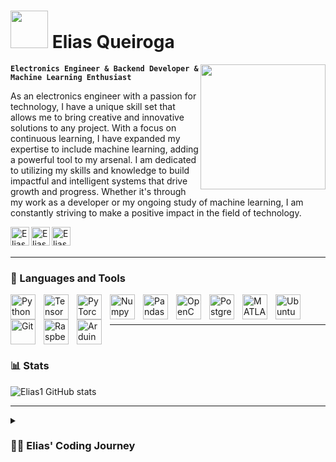 # <img src="https://media4.giphy.com/media/kH1DBkPNyZPOk0BxrM/giphy.gif?cid=ecf05e4760z8d7nmi0ini0t56qrgwrdqoqfqtjhchk71utxf&rid=giphy.gif&ct=s" width="60"> Elias Queiroga

<img align='right' src="https://media.giphy.com/media/M9gbBd9nbDrOTu1Mqx/giphy.gif" width="200">

**`Electronics Engineer & Backend Developer & Machine Learning Enthusiast`**

As an electronics engineer with a passion for technology, I have a unique skill set that allows me to bring creative and innovative solutions to any project. With a focus on continuous learning, I have expanded my expertise to include machine learning, adding a powerful tool to my arsenal. I am dedicated to utilizing my skills and knowledge to build impactful and intelligent systems that drive growth and progress. Whether it's through my work as a developer or my ongoing study of machine learning, I am constantly striving to make a positive impact in the field of technology.

<a href="https://www.linkedin.com/in/elias-queiroga/">
  <img align="left" alt="Elias' LinkedIn" width="30px" src="https://cdn.jsdelivr.net/gh/devicons/devicon/icons/linkedin/linkedin-original.svg" />
</a>
<a href="https://www.kaggle.com/eliasqueirogavieira">
  <img align="left" alt="Elias' Kaggle" width="30px" src="https://cdn.jsdelivr.net/gh/devicons/devicon/icons/kaggle/kaggle-original.svg" />
</a>
<a href="https://hub.docker.com/u/eliasqueirogavieira">
  <img align="left" alt="Elias' Docker" width="30px" src="https://cdn.jsdelivr.net/gh/devicons/devicon/icons/docker/docker-original.svg" />
</a>
<br />
<br>

---

### 🧰 Languages and Tools

<img align="left" alt="Python" width="40px" style="padding-right:10px;" src="https://cdn.jsdelivr.net/gh/devicons/devicon/icons/python/python-original.svg"/>
<img align="left" alt="TensorFlow" width="40px" style="padding-right:10px;" src="https://cdn.jsdelivr.net/gh/devicons/devicon/icons/tensorflow/tensorflow-original.svg"/>
<img align="left" alt="PyTorch" width="40px" style="padding-right:10px;" src="https://cdn.jsdelivr.net/gh/devicons/devicon/icons/pytorch/pytorch-original.svg"/>
<img align="left" alt="Numpy" width="40px" style="padding-right:10px;" src="https://cdn.jsdelivr.net/gh/devicons/devicon/icons/numpy/numpy-original.svg"/>
<img align="left" alt="Pandas" width="40px" style="padding-right:10px;" src="https://cdn.jsdelivr.net/gh/devicons/devicon/icons/pandas/pandas-original.svg"/>
<img align="left" alt="OpenCV" width="40px" style="padding-right:10px;" src="https://cdn.jsdelivr.net/gh/devicons/devicon/icons/opencv/opencv-original.svg"/>
<img align="left" alt="PostgreSQL" width="40px" style="padding-right:10px;" src="https://cdn.jsdelivr.net/gh/devicons/devicon/icons/postgresql/postgresql-original.svg" />
<img align="left" alt="MATLAB" width="40px" style="padding-right:10px;" src="https://cdn.jsdelivr.net/gh/devicons/devicon/icons/matlab/matlab-original.svg" />
<img align="left" alt="Ubuntu" width="40px" style="padding-right:10px;" src="https://cdn.jsdelivr.net/gh/devicons/devicon/icons/ubuntu/ubuntu-plain.svg" />
<img align="left" alt="Git" width="40px" style="padding-right:10px;" src="https://cdn.jsdelivr.net/gh/devicons/devicon/icons/git/git-original.svg" />
<img align="left" alt="Raspberry" width="40px" style="padding-right:10px;" src="https://cdn.jsdelivr.net/gh/devicons/devicon/icons/raspberrypi/raspberrypi-original.svg"/>
<img align="left" alt="Arduino" width="40px" style="padding-right:10px;" src="https://cdn.jsdelivr.net/gh/devicons/devicon/icons/arduino/arduino-original.svg"/>
<br />
<br>

---

<br>

### 📊 Stats

![Elias1 GitHub stats](https://github-readme-stats.vercel.app/api?username=eliasqueirogavieira&show_icons=true&theme=gruvbox)

<!-- ![GitHub Streak](https://streak-stats.demolab.com?user=eliasqueirogavieira&theme=gruvbox&border_radius=4.5) -->

---

<details>
 <summary><h3>👨‍💻 Elias' Coding Journey</h3></summary>
 I've had a fascination with technology since my early days learning Java and C programming in 2009. However, it wasn't until I began studying electronics engineering in 2016 that I fully immersed myself in the world of code. Over the years, I've honed my skills in C, Python, VHDL, and other programming languages, finding a particular love for Python in the realm of digital signal processing. My interest in the field only grew as I delved into machine learning and became captivated by the endless possibilities it offers. I have taken it upon myself to expand my knowledge in this field, gaining proficiency in various libraries and APIs to deliver exceptional results. Currently, I am constantly pushing myself to grow, learning new programming languages, frameworks, and technologies such as Docker, AWS, and Django. My ultimate goal is to make a significant impact in the tech industry by using my skills and passion to bring innovative solutions to life.

[website]: https://fkcodes.com
[youtube]: https://youtube.com/fknight
